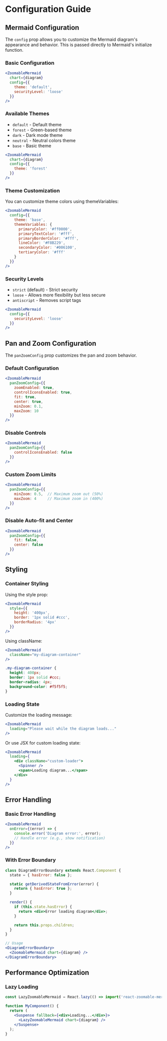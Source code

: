 # Configuration Guide

## Mermaid Configuration

The `config` prop allows you to customize the Mermaid diagram's appearance and behavior. This is passed directly to Mermaid's initialize function.

### Basic Configuration

```jsx
<ZoomableMermaid
  chart={diagram}
  config={{
    theme: 'default',
    securityLevel: 'loose'
  }}
/>
```

### Available Themes

- `default` - Default theme
- `forest` - Green-based theme
- `dark` - Dark mode theme
- `neutral` - Neutral colors theme
- `base` - Basic theme

```jsx
<ZoomableMermaid
  chart={diagram}
  config={{
    theme: 'forest'
  }}
/>
```

### Theme Customization

You can customize theme colors using themeVariables:

```jsx
<ZoomableMermaid
  config={{
    theme: 'base',
    themeVariables: {
      primaryColor: '#ff0000',
      primaryTextColor: '#fff',
      primaryBorderColor: '#fff',
      lineColor: '#F8B229',
      secondaryColor: '#006100',
      tertiaryColor: '#fff'
    }
  }}
/>
```

### Security Levels

- `strict` (default) - Strict security
- `loose` - Allows more flexibility but less secure
- `antiscript` - Removes script tags

```jsx
<ZoomableMermaid
  config={{
    securityLevel: 'loose'
  }}
/>
```

## Pan and Zoom Configuration

The `panZoomConfig` prop customizes the pan and zoom behavior.

### Default Configuration

```jsx
<ZoomableMermaid
  panZoomConfig={{
    zoomEnabled: true,
    controlIconsEnabled: true,
    fit: true,
    center: true,
    minZoom: 0.1,
    maxZoom: 10
  }}
/>
```

### Disable Controls

```jsx
<ZoomableMermaid
  panZoomConfig={{
    controlIconsEnabled: false
  }}
/>
```

### Custom Zoom Limits

```jsx
<ZoomableMermaid
  panZoomConfig={{
    minZoom: 0.5,  // Maximum zoom out (50%)
    maxZoom: 4     // Maximum zoom in (400%)
  }}
/>
```

### Disable Auto-fit and Center

```jsx
<ZoomableMermaid
  panZoomConfig={{
    fit: false,
    center: false
  }}
/>
```

## Styling

### Container Styling

Using the style prop:
```jsx
<ZoomableMermaid
  style={{
    height: '400px',
    border: '1px solid #ccc',
    borderRadius: '4px'
  }}
/>
```

Using className:
```jsx
<ZoomableMermaid
  className="my-diagram-container"
/>
```

```css
.my-diagram-container {
  height: 400px;
  border: 1px solid #ccc;
  border-radius: 4px;
  background-color: #f5f5f5;
}
```

### Loading State

Customize the loading message:
```jsx
<ZoomableMermaid
  loading="Please wait while the diagram loads..."
/>
```

Or use JSX for custom loading state:
```jsx
<ZoomableMermaid
  loading={
    <div className="custom-loader">
      <Spinner />
      <span>Loading diagram...</span>
    </div>
  }
/>
```

## Error Handling

### Basic Error Handling

```jsx
<ZoomableMermaid
  onError={(error) => {
    console.error('Diagram error:', error);
    // Handle error (e.g., show notification)
  }}
/>
```

### With Error Boundary

```jsx
class DiagramErrorBoundary extends React.Component {
  state = { hasError: false };

  static getDerivedStateFromError(error) {
    return { hasError: true };
  }

  render() {
    if (this.state.hasError) {
      return <div>Error loading diagram</div>;
    }

    return this.props.children;
  }
}

// Usage
<DiagramErrorBoundary>
  <ZoomableMermaid chart={diagram} />
</DiagramErrorBoundary>
```

## Performance Optimization

### Lazy Loading

```jsx
const LazyZoomableMermaid = React.lazy(() => import('react-zoomable-mermaid'));

function MyComponent() {
  return (
    <Suspense fallback={<div>Loading...</div>}>
      <LazyZoomableMermaid chart={diagram} />
    </Suspense>
  );
}